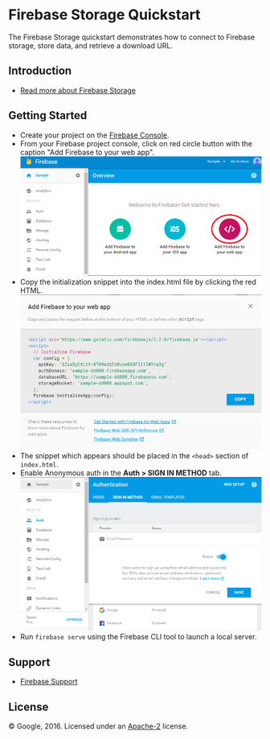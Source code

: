 Firebase Storage Quickstart
=============================

The Firebase Storage quickstart demonstrates how to connect to Firebase storage, store data, and retrieve a download URL.

Introduction
------------

- [Read more about Firebase Storage](https://firebase.google.com/docs/storage/)

Getting Started
---------------

- Create your project on the [Firebase Console](https://console.firebase.google.com).
- From your Firebase project console, click on red circle button with the caption "Add Firebase to your web app".
![Alt text](/database/pics/redcircle.png?raw=true "Red Circle")
- Copy the initialization snippet into the index.html file by clicking the red HTML.
![Alt text](/database/pics/snippet.png?raw=true "Snippet")
- The snippet which appears should be placed in the `<head>` section of `index.html`.
- Enable Anonymous auth in the **Auth > SIGN IN METHOD** tab.
![Alt text](/database/pics/enable.png?raw=true "Enable auth")
- Run `firebase serve` using the Firebase CLI tool to launch a local server.

Support
-------

- [Firebase Support](https://firebase.google.com/support/)

License
-------

© Google, 2016. Licensed under an [Apache-2](../LICENSE) license.
